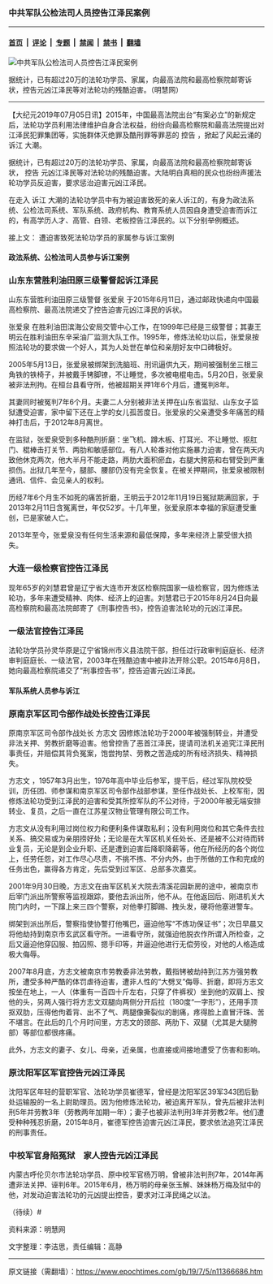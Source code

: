 ### 中共军队公检法司人员控告江泽民案例

---

#### [首页](../../../..?n11366686) &nbsp;|&nbsp; [评论](../../../../../epoch-comment?n11366686) &nbsp;|&nbsp; [专题](../../../../../epoch-special?n11366686) &nbsp;|&nbsp; [禁闻](../../../../../epoch-news?n11366686) &nbsp;|&nbsp; [禁书](../../../../../books?n11366686) &nbsp;|&nbsp; [翻墙](https://github.com/gfw-breaker/nogfw/blob/master/README.md?n11366686)


<div><img alt="中共军队公检法司人员控告江泽民案例" class="attachment-djy_600_400 size-djy_600_400 wp-post-image" src="https://i.epochtimes.com/assets/uploads/2019/07/01-600x400.jpg"/>
<div class="caption">
 <p>
  据统计，已有超过20万的法轮功学员、家属，向最高法院和最高检察院邮寄诉状，控告元凶江泽民等对法轮功的残酷迫害。（明慧网）
 </p>
</div></div><hr/><div class="post_content" id="artbody" itemprop="articleBody">
 <!-- article content begin -->
 <p>
  【大纪元2019年07月05日讯】2015年，中国最高法院出台“有案必立”的新规定后，法轮功学员利用法律维护自身合法权益，纷纷向最高检察院和最高法院提出对江泽民犯罪集团等，实施群体灭绝罪及酷刑罪等罪恶的
  <ok href="https://www.epochtimes.com/gb/tag/%E6%8E%A7%E5%91%8A.html">
   控告
  </ok>
  ，掀起了风起云涌的
  <ok href="https://www.epochtimes.com/gb/tag/%E8%AF%89%E6%B1%9F.html">
   诉江
  </ok>
  大潮。
 </p>
 <p>
  据统计，已有超过20万的法轮功学员、家属，向最高法院和最高检察院邮寄诉状，
  <ok href="https://www.epochtimes.com/gb/tag/%E6%8E%A7%E5%91%8A.html">
   控告
  </ok>
  元凶江泽民等对法轮功的残酷迫害。大陆明白真相的民众也纷纷声援法轮功学员反迫害，要求惩治迫害元凶江泽民。
 </p>
 <p>
  在走入
  <ok href="https://www.epochtimes.com/gb/tag/%E8%AF%89%E6%B1%9F.html">
   诉江
  </ok>
  大潮的法轮功学员中有为被迫害致死的亲人诉江的，有身为政法系统、公检法司系统、军队系统、政府机构、教育系统人员因自身遭受迫害而诉江的，有高学历人才、高管、白领、老板控告江泽民的。以下分别举例概述。
 </p>
 <p>
  接上文：
  <ok href="https://www.epochtimes.com/gb/19/7/4/n11364733.htm">
   遭迫害致死法轮功学员的家属参与诉江案例
  </ok>
  <br/>
  <b>
  </b>
 </p>
 <h4>
  <b>
   政法系统、公检法司人员参与诉江案例
  </b>
 </h4>
 <h3>
  <b>
   山东东营胜利油田原三级警督起诉江泽民
  </b>
 </h3>
 <p>
  山东东营胜利油田原三级警督
  <ok href="https://www.epochtimes.com/gb/tag/%E5%BC%A0%E7%88%B1%E6%B3%89.html">
   张爱泉
  </ok>
  于2015年6月11日，通过邮政快递向中国最高检察院、最高法院递交了控告迫害元凶江泽民的诉状。
 </p>
 <p>
  <ok href="https://www.epochtimes.com/gb/tag/%E5%BC%A0%E7%88%B1%E6%B3%89.html">
   张爱泉
  </ok>
  在胜利油田滨海公安局交管中心工作，在1999年已经是三级警督；其妻王明云在胜利油田东辛采油厂监测大队工作。1995年，修炼法轮功以后，张爱泉按照法轮功的要求做一个好人，其为人处世在单位和亲朋好友中口碑极好。
 </p>
 <p>
  2005年5月13日，张爱泉被绑架到洗脑班、刑讯逼供九天，期间被强制坐三根三角铁的铁椅子，并被戴手铐脚镣，不让睡觉，多次被电棍电击。5月20日，张爱泉被非法刑拘。在桓台县看守所，他被超期关押1年6个月后，遭冤判8年。
 </p>
 <p>
  其妻同时被冤判7年6个月。夫妻二人分别被非法关押在山东省监狱、山东女子监狱遭受迫害，家中留下还在上学的女儿孤苦度日。张爱泉的父亲遭受多年痛苦的精神打击后，于2012年8月离世。
 </p>
 <p>
  在监狱，张爱泉受到多种酷刑折磨：坐飞机、蹲木板、打耳光、不让睡觉、抠肛门、棍棒击打关节、两肋和敏感部位。有八人轮番对他实施暴力迫害，曾在两天内致他休克两次，他大半月不能走路，两肋大面积瘀血，右腿大胯筋和右臂受到严重损伤。出狱几年至今，腿部、腰部仍没有完全恢复。在被关押期间，张爱泉被限制通讯、信件、会见亲人的权利。
 </p>
 <p>
  历经7年6个月生不如死的痛苦折磨，王明云于2012年11月19日冤狱期满回家，于2013年2月11日含冤离世，年仅52岁。十几年里，张爱泉原本幸福的家庭遭受重创，已是家破人亡。
 </p>
 <p>
  2013年至今，张爱泉没有任何生活来源和最低保障，多年来经济上蒙受很大损失。
 </p>
 <h3>
  <b>
   大连一级检察官控告江泽民
  </b>
 </h3>
 <p>
  现年65岁的刘慧君曾是辽宁省大连市开发区检察院国家一级检察官，因为修炼法轮功，多年来遭受精神、肉体、经济上的迫害。刘慧君已于2015年8月24日向最高检察院和最高法院邮寄了《刑事控告书》，控告迫害法轮功的元凶江泽民。
 </p>
 <h3>
  <b>
   一级法官控告江泽民
  </b>
 </h3>
 <p>
  法轮功学员孙灵华原是辽宁省锦州市义县法院干部，担任过行政审判庭庭长、经济审判庭庭长、一级法官，2003年在残酷迫害中被非法开除公职。2015年6月8日，她向最高检察院递交了“刑事控告书”，控告迫害元凶江泽民。
 </p>
 <h4>
  <b>
   军队系统人员参与诉江
  </b>
 </h4>
 <h3>
  <b>
   原南京军区司令部作战处长控告江泽民
  </b>
 </h3>
 <p>
  原南京军区司令部作战处长
  <ok href="https://www.epochtimes.com/gb/tag/%E6%96%B9%E5%BF%97%E6%96%87.html">
   方志文
  </ok>
  因修炼法轮功于2000年被强制转业，并遭受非法关押、劳教折磨等迫害。他曾控告了恶首江泽民，提请司法机关追究江泽民刑事责任，并赔偿其背负冤案，饱尝拘禁、劳教之苦造成的所有经济损失、精神损失。
 </p>
 <p>
  <ok href="https://www.epochtimes.com/gb/tag/%E6%96%B9%E5%BF%97%E6%96%87.html">
   方志文
  </ok>
  ，1957年3月出生，1976年高中毕业后参军，提干后，经过军队院校受训，历任团、师参谋和南京军区司令部作战部参谋，至任作战处长、上校军衔，因修炼法轮功受到江泽民的迫害和受其所控军队的不公对待，于2000年被无端安排转业、复员，之后一直在江苏星汉物业管理有限公司工作。
 </p>
 <p>
  方志文从没有利用过岗位权力和便利条件谋取私利；没有利用岗位和其它条件去拉关系、搞交易或为亲朋捞好处；无论是在大军区机关任处长、还是被不公对待而转业复员，无论是到企业升职、还是遭到迫害后降职降薪等，他在所经历的各个岗位上，任劳任怨，对工作尽心尽责，不挑不拣、不分内外，由于所做的工作和完成的任务出色，赢得各方肯定，先后受到过军区、总部多次嘉奖。
 </p>
 <p>
  2001年9月30日晚，方志文在由军区机关大院去清溪花园新房的途中，被南京市后宰门派出所警察等监视跟踪，要他去派出所，他不从。在他返回后、刚进机关大院门内时，一下蹿上来三四个警察，对他拳打脚踢、拽头发，硬将他塞进警车。
 </p>
 <p>
  绑架到派出所后，警察指使协警打他嘴巴，逼迫他写“不炼功保证书”；次日早晨又将他劫持到南京市玄武区看守所。一进看守所，就强迫他脱衣作所谓入所检查，之后又逼迫他穿囚服、拍囚照、摁手印等，并逼迫他进行无偿劳役，对他的人格造成极大侮辱。
 </p>
 <p>
  2007年8月底，方志文被南京市劳教委非法劳教，戴指铐被劫持到江苏方强劳教所，遭受多种严酷的体罚虐待迫害，遭非人性的“大劈叉”侮辱、折磨，即将方志文按坐在地上，一人（体重有一百四十斤左右，只穿了件裤衩）坐到他的双肩上、按他的头，另两人强行将方志文双腿向两侧分开后拉（180度“一字形”），还用手顶抠双肋，压得他佝着背、出不了气、两腿像撕裂似的剧痛，疼得脸上直冒汗珠、苦不堪言。在此后的几个月时间里，方志文的颈部、两肋下、双腿（尤其是大腿胯部）等部位都很疼痛。
 </p>
 <p>
  此外，方志文的妻子、女儿、母亲，近亲属，也直接或间接地遭受了伤害和影响。
 </p>
 <h3>
  <b>
   原沈阳军区军官控告元凶江泽民
  </b>
 </h3>
 <p>
  沈阳军区年轻的营职军官、法轮功学员崔德军，曾经是沈阳军区39军343团后勤处运输股的一名上尉助理员。因为他修炼法轮功，被迫离开军队，曾先后被非法判刑5年并劳教3年（劳教两年加期一年）；妻子也被非法判刑3年并劳教2年。他们遭受种种残忍折磨，2015年8月，崔德军控告迫害元凶江泽民，要求依法追究江泽民的刑事责任。
 </p>
 <h3>
  <b>
   中校军官身陷冤狱　家人控告元凶江泽民
  </b>
 </h3>
 <p>
  内蒙古呼伦贝尔市法轮功学员、原中校军官杨万明，曾被非法判刑7年，2014年再遭非法关押、诬判6年。2015年6月，杨万明的母亲张玉解、妹妹杨万梅及狱中的他，对发动迫害法轮功的元凶提出控告，要求对江泽民绳之以法。
 </p>
 <p>
  （待续）#
 </p>
 <p>
  资料来源：明慧网
 </p>
 <p>
  文字整理：李洁思，责任编辑：高静
 </p>
 <!-- article content end -->
 <div id="below_article_ad">
 </div>
</div>


---

原文链接（需翻墙）：https://www.epochtimes.com/gb/19/7/5/n11366686.htm